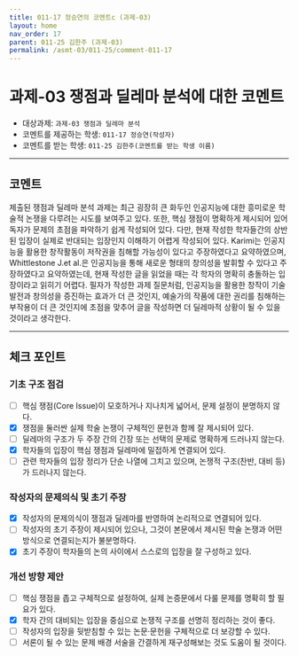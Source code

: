 ```yaml
---
title: 011-17 정승연의 코멘트c (과제-03) 
layout: home
nav_order: 17
parent: 011-25 김한주 (과제-03)
permalink: /asmt-03/011-25/comment-011-17
---
```


# 과제-03 쟁점과 딜레마 분석에 대한 코멘트

- 대상과제: `과제-03 쟁점과 딜레마 분석`
- 코멘트를 제공하는 학생: `011-17 정승연(작성자)` 
- 코멘트를 받는 학생: `011-25 김한주(코멘트를 받는 학생 이름)` 

---

## 코멘트

제출된 쟁점과 딜레마 분석 과제는 최근 굉장히 큰 화두인 인공지능에 대한 흥미로운 학술적 논쟁을 다루려는 시도를 보여주고 있다. 또한, 핵심 쟁점이 명확하게 제시되어 있어 독자가 문제의 초점을 파악하기 쉽게 작성되어 있다. 다만, 현재 작성한 학자들간의 상반된 입장이 실제로 반대되는 입장인지 이해하기 어렵게 작성되어 있다. Karimi는 인공지능을 활용한 창작활동이 저작권을 침해할 가능성이 있다고 주장하였다고 요약하였으며, Whittlestone J.et al.은 인공지능을 통해 새로운 형태의 창의성을 발휘할 수 있다고 주장하였다고 요약하였는데, 현재 작성한 글을 읽었을 때는 각 학자의 명확히 충돌하는 입장이라고 읽히기 어렵다. 필자가 작성한 과제 질문처럼, 인공지능을 활용한 창작이 기술발전과 창의성을 증진하는 효과가 더 큰 것인지, 예술가의 작품에 대한 권리를 침해하는 부작용이 더 큰 것인지에 초점을 맞추어 글을 작성하면 더 딜레마적 상황이 될 수 있을 것이라고 생각한다. 

---

## 체크 포인트

### **기초 구조 점검**
- [ ] 핵심 쟁점(Core Issue)이 모호하거나 지나치게 넓어서, 문제 설정이 분명하지 않다.
- [x] 쟁점을 둘러싼 실제 학술 논쟁이 구체적인 문헌과 함께 잘 제시되어 있다.
- [ ] 딜레마의 구조가 두 주장 간의 긴장 또는 선택의 문제로 명확하게 드러나지 않는다.
- [x] 학자들의 입장이 핵심 쟁점과 딜레마에 밀접하게 연결되어 있다.
- [ ] 관련 학자들의 입장 정리가 단순 나열에 그치고 있으며, 논쟁적 구조(찬반, 대비 등)가 드러나지 않는다.

### **작성자의 문제의식 및 초기 주장**
- [x] 작성자의 문제의식이 쟁점과 딜레마를 반영하여 논리적으로 연결되어 있다.
- [ ] 작성자의 초기 주장이 제시되어 있으나, 그것이 본문에서 제시된 학술 논쟁과 어떤 방식으로 연결되는지가 불분명하다.
- [x] 초기 주장이 학자들의 논의 사이에서 스스로의 입장을 잘 구성하고 있다.

### **개선 방향 제안**
- [ ] 핵심 쟁점을 좁고 구체적으로 설정하여, 실제 논증문에서 다룰 문제를 명확히 할 필요가 있다.
- [x] 학자 간의 대비되는 입장을 중심으로 논쟁적 구조를 선명히 정리하는 것이 좋다.
- [ ] 작성자의 입장을 뒷받침할 수 있는 논문·문헌을 구체적으로 더 보강할 수 있다.
- [ ] 서론이 될 수 있는 문제 배경 서술을 간결하게 재구성해보는 것도 도움이 될 것이다.
